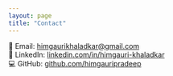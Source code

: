 ```yaml
---
layout: page
title: "Contact"
---
```


📧 Email: [himgaurikhaladkar@gmail.com](mailto:himgaurikhaladkar@gmail.com)  
🔗 LinkedIn: [linkedin.com/in/himgauri-khaladkar](https://www.linkedin.com/in/himgauri-khaladkar/)  
💻 GitHub: [github.com/himgauripradeep](https://github.com/himgauripradeep)
